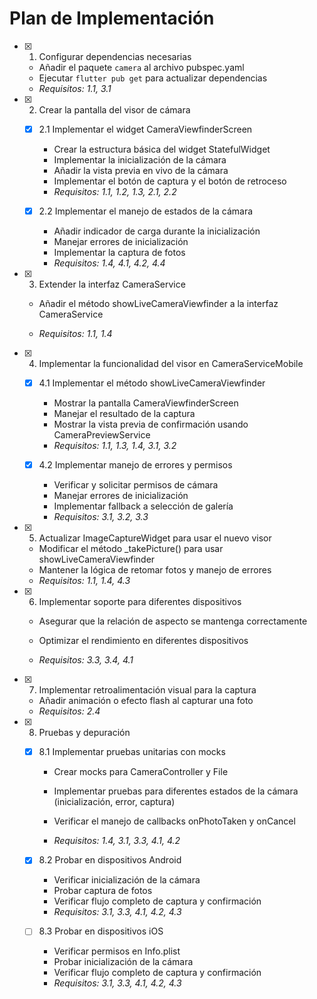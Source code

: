 # Plan de Implementación

- [x] 1. Configurar dependencias necesarias

  - Añadir el paquete `camera` al archivo pubspec.yaml
  - Ejecutar `flutter pub get` para actualizar dependencias
  - _Requisitos: 1.1, 3.1_

- [x] 2. Crear la pantalla del visor de cámara

  - [x] 2.1 Implementar el widget CameraViewfinderScreen

    - Crear la estructura básica del widget StatefulWidget
    - Implementar la inicialización de la cámara
    - Añadir la vista previa en vivo de la cámara
    - Implementar el botón de captura y el botón de retroceso
    - _Requisitos: 1.1, 1.2, 1.3, 2.1, 2.2_

  - [x] 2.2 Implementar el manejo de estados de la cámara

    - Añadir indicador de carga durante la inicialización
    - Manejar errores de inicialización
    - Implementar la captura de fotos
    - _Requisitos: 1.4, 4.1, 4.2, 4.4_

- [x] 3. Extender la interfaz CameraService

  - Añadir el método showLiveCameraViewfinder a la interfaz CameraService

  - _Requisitos: 1.1, 1.4_

- [x] 4. Implementar la funcionalidad del visor en CameraServiceMobile

  - [x] 4.1 Implementar el método showLiveCameraViewfinder

    - Mostrar la pantalla CameraViewfinderScreen
    - Manejar el resultado de la captura
    - Mostrar la vista previa de confirmación usando CameraPreviewService
    - _Requisitos: 1.1, 1.3, 1.4, 3.1, 3.2_

  - [x] 4.2 Implementar manejo de errores y permisos

    - Verificar y solicitar permisos de cámara
    - Manejar errores de inicialización
    - Implementar fallback a selección de galería
    - _Requisitos: 3.1, 3.2, 3.3_

- [x] 5. Actualizar ImageCaptureWidget para usar el nuevo visor

  - Modificar el método \_takePicture() para usar showLiveCameraViewfinder
  - Mantener la lógica de retomar fotos y manejo de errores
  - _Requisitos: 1.1, 1.4, 4.3_

- [x] 6. Implementar soporte para diferentes dispositivos

  - Asegurar que la relación de aspecto se mantenga correctamente
  - Optimizar el rendimiento en diferentes dispositivos

  - _Requisitos: 3.3, 3.4, 4.1_

- [x] 7. Implementar retroalimentación visual para la captura

  - Añadir animación o efecto flash al capturar una foto
  - _Requisitos: 2.4_

- [x] 8. Pruebas y depuración

  - [x] 8.1 Implementar pruebas unitarias con mocks

    - Crear mocks para CameraController y File
    - Implementar pruebas para diferentes estados de la cámara (inicialización, error, captura)

    - Verificar el manejo de callbacks onPhotoTaken y onCancel
    - _Requisitos: 1.4, 3.1, 3.3, 4.1, 4.2_

  - [x] 8.2 Probar en dispositivos Android



    - Verificar inicialización de la cámara
    - Probar captura de fotos
    - Verificar flujo completo de captura y confirmación
    - _Requisitos: 3.1, 3.3, 4.1, 4.2, 4.3_




  - [ ] 8.3 Probar en dispositivos iOS
    - Verificar permisos en Info.plist
    - Probar inicialización de la cámara
    - Verificar flujo completo de captura y confirmación
    - _Requisitos: 3.1, 3.3, 4.1, 4.2, 4.3_
